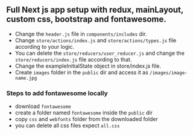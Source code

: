 ## Full Next js app setup with redux, mainLayout, custom css, bootstrap and fontawesome.

- Change the `header.js` file in `components/includes` dir.
- Change `store/actions/index.js` and `store/actions/types.js` file according to your logic.
- You can delete the `store/reducers/user_reducer.js` and change the `store/reducers/index.js` file according to that.
- Change the exampleInitialState object in store/index.js file.
- Create `images` folder in the `public` dir and access it as `/images/image-name.jpg`

### Steps to add fontawesome locally
- download `fontawesome`
- create a folder named `fontawesome` inside the `public` dir
- copy `css` and `webfonts` folder from the downloaded folder
- you can delete all css files expect `all.css`
